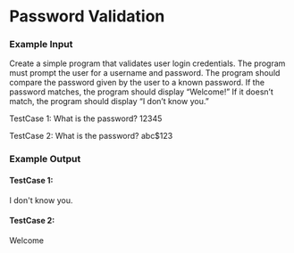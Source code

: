 ﻿# Password Validation

### Example Input
Create a simple program that validates user login credentials.
The program must prompt the user for a username and
password. The program should compare the password given
by the user to a known password. If the password matches,
the program should display “Welcome!” If it doesn’t match,
the program should display “I don’t know you.”

TestCase 1:
What is the password? 12345

TestCase 2:
What is the password? abc$123

### Example Output

#### TestCase 1:
I don't know you.

#### TestCase 2:
Welcome
